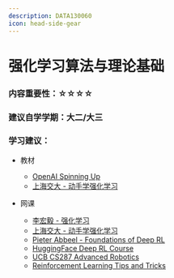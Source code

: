 ```yaml
---
description: DATA130060
icon: head-side-gear
---
```


# 强化学习算法与理论基础

### 内容重要性：☆☆☆☆

### 建议自学学期：大二/大三

### 学习建议：

* 教材
  * [OpenAI Spinning Up](https://spinningup.openai.com/en/latest/index.html)
  * [上海交大 - 动手学强化学习](https://hrl.boyuai.com/)
*   网课

    * [李宏毅 - 强化学习](https://www.bilibili.com/video/BV1XP4y1d7Bk)
    * [上海交大 - 动手学强化学习](https://hrl.boyuai.com/)
    * [Pieter Abbeel - Foundations of Deep RL](https://hrl.boyuai.com/)
    * [HuggingFace Deep RL Course](https://huggingface.co/learn/deep-rl-course/unit0/introduction)
    * [UCB CS287 Advanced Robotics](https://www.bilibili.com/video/BV1Lo4y187aN)
    * [Reinforcement Learning Tips and Tricks](https://stable-baselines.readthedocs.io/en/master/guide/rl_tips.html)



